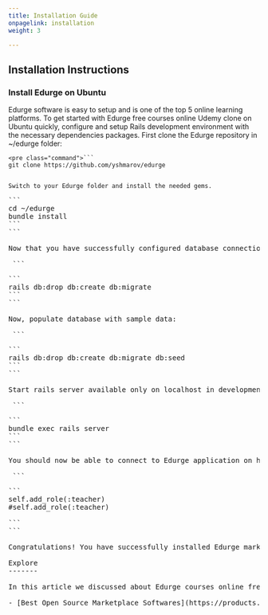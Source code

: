 ```yaml
---
title: Installation Guide
onpagelink: installation
weight: 3

---
```


Installation Instructions
-------------------------

### Install Edurge on Ubuntu

Edurge software is easy to setup and is one of the top 5 online learning platforms. To get started with Edurge free courses online Udemy clone on Ubuntu quickly, configure and setup Rails development environment with the necessary dependencies packages. First clone the Edurge repository in ~/edurge folder:

 ```
<pre class="command">```
git clone https://github.com/yshmarov/edurge
```
```

Switch to your Edurge folder and install the needed gems.

 ```
<pre class="command">```
cd ~/edurge
bundle install
```
```

Now that you have successfully configured database connection, run the command to setup and migrate database:

 ```
<pre class="command">```
rails db:drop db:create db:migrate
```
```

Now, populate database with sample data:

 ```
<pre class="command">```
rails db:drop db:create db:migrate db:seed
```
```

Start rails server available only on localhost in development environment

 ```
<pre class="command">```
bundle exec rails server
```
```

You should now be able to connect to Edurge application on http://localhost:3000 - try it out. If you don't want any user to be able to create own courses, you should comment the field in user.rb to be like this

 ```
<pre class="command">```
self.add_role(:teacher)
#self.add_role(:teacher)

```
```

Congratulations! You have successfully installed Edurge marketplace. Enjoy!

<div class="col-lg-12"><a class="anchor" id="explore" name="explore"></a>Explore
-------

In this article we discussed about Edurge courses online free open source marketplace software. To learn about other open source marketplace softwares, please visit following page:

- [Best Open Source Marketplace Softwares](https://products.containerize.com/marketplace)
 
 </div>